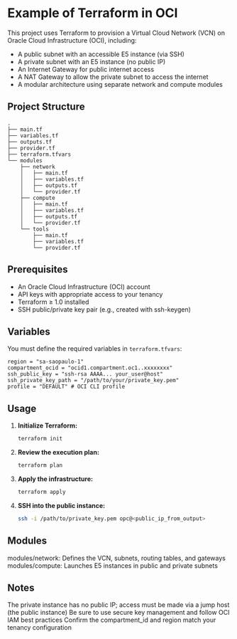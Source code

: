 # Example of Terraform in OCI

This project uses Terraform to provision a Virtual Cloud Network (VCN) on Oracle Cloud Infrastructure (OCI), including:

* A public subnet with an accessible E5 instance (via SSH)
* A private subnet with an E5 instance (no public IP)
* An Internet Gateway for public internet access
* A NAT Gateway to allow the private subnet to access the internet
* A modular architecture using separate network and compute modules

## Project Structure

```plaintext
.
├── main.tf
├── variables.tf
├── outputs.tf
├── provider.tf
├── terraform.tfvars
└── modules
    ├── network
    │   ├── main.tf
    │   ├── variables.tf
    │   ├── outputs.tf
    │   └── provider.tf
    ├── compute
    │   ├── main.tf
    │   ├── variables.tf
    │   ├── outputs.tf
    │   └── provider.tf
    └── tools
        ├── main.tf
        ├── variables.tf
        └── provider.tf
```

## Prerequisites

* An Oracle Cloud Infrastructure (OCI) account
* API keys with appropriate access to your tenancy
* Terraform ≥ 1.0 installed
* SSH public/private key pair (e.g., created with ssh-keygen)

## Variables

You must define the required variables in `terraform.tfvars`:

```hcl
region = "sa-saopaulo-1"
compartment_ocid = "ocid1.compartment.oc1..xxxxxxxx"
ssh_public_key = "ssh-rsa AAAA... your_user@host"
ssh_private_key_path = "/path/to/your/private_key.pem"
profile = "DEFAULT" # OCI CLI profile
```

## Usage

1. **Initialize Terraform:**
    ```sh
    terraform init
    ```

2. **Review the execution plan:**
    ```sh
    terraform plan
    ```

3. **Apply the infrastructure:**
    ```sh
    terraform apply
    ```

4. **SSH into the public instance:**
    ```sh
    ssh -i /path/to/private_key.pem opc@<public_ip_from_output>
    ```

## Modules

modules/network: Defines the VCN, subnets, routing tables, and gateways
modules/compute: Launches E5 instances in public and private subnets

## Notes

The private instance has no public IP; access must be made via a jump host (the public instance)
Be sure to use secure key management and follow OCI IAM best practices
Confirm the compartment_id and region match your tenancy configuration